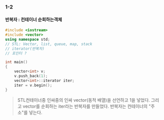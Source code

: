 ### 1-2
#### 반복자 : 컨테이너 순회하는객체

```cpp
#include <iostream>
#include <vector>
using namespace std;
// STL: Vector, list, queue, map, stack
// iterator(반복자)
// 포인터 ?

int main()
{
	vector<int> v;
	v.push_back(1);
	vector<int>::iterator iter;
	iter = v.begin();
}
```
>STL컨테이너중 인싸중의 인싸 vector(동적 배열)을 선언하고 1을 넣었다.
>그리고 vector를 순회하는 iter라는 반복자를 만들었다.
  반복자는 컨테이너의 "주소"를 넣는다.


